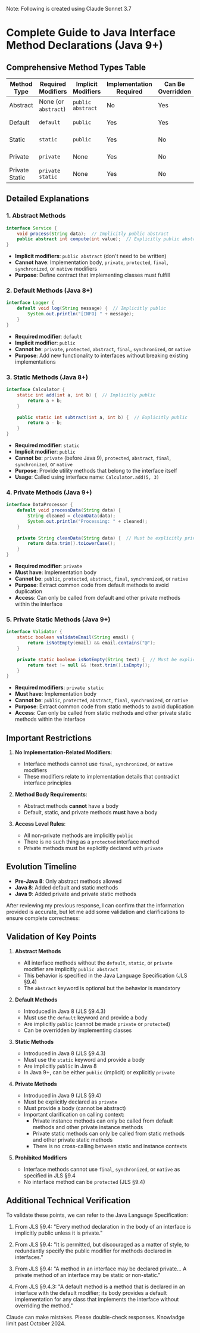 Note: Following is created using Claude Sonnet 3.7

# Complete Guide to Java Interface Method Declarations (Java 9+)

## Comprehensive Method Types Table

| Method Type | Required Modifiers | Implicit Modifiers | Implementation Required | Can Be Overridden | Access Scope |
|-------------|-------------------|-------------------|------------------------|------------------|-------------|
| Abstract | None (or `abstract`) | `public abstract` | No | Yes | Accessible to all |
| Default | `default` | `public` | Yes | Yes | Accessible to all |
| Static | `static` | `public` | Yes | No | Accessible to all |
| Private | `private` | None | Yes | No | Interface only |
| Private Static | `private static` | None | Yes | No | Interface only |

## Detailed Explanations

### 1. Abstract Methods
```java
interface Service {
    void process(String data);  // Implicitly public abstract
    public abstract int compute(int value);  // Explicitly public abstract
}
```
- **Implicit modifiers**: `public abstract` (don't need to be written)
- **Cannot have**: Implementation body, `private`, `protected`, `final`, `synchronized`, or `native` modifiers
- **Purpose**: Define contract that implementing classes must fulfill

### 2. Default Methods (Java 8+)
```java
interface Logger {
    default void log(String message) {  // Implicitly public
        System.out.println("[INFO] " + message);
    }
}
```
- **Required modifier**: `default`
- **Implicit modifier**: `public`
- **Cannot be**: `private`, `protected`, `abstract`, `final`, `synchronized`, or `native`
- **Purpose**: Add new functionality to interfaces without breaking existing implementations

### 3. Static Methods (Java 8+)
```java
interface Calculator {
    static int add(int a, int b) {  // Implicitly public
        return a + b;
    }
    
    public static int subtract(int a, int b) {  // Explicitly public
        return a - b;
    }
}
```
- **Required modifier**: `static`
- **Implicit modifier**: `public`
- **Cannot be**: `private` (before Java 9), `protected`, `abstract`, `final`, `synchronized`, or `native`
- **Purpose**: Provide utility methods that belong to the interface itself
- **Usage**: Called using interface name: `Calculator.add(5, 3)`

### 4. Private Methods (Java 9+)
```java
interface DataProcessor {
    default void processData(String data) {
        String cleaned = cleanData(data);
        System.out.println("Processing: " + cleaned);
    }
    
    private String cleanData(String data) {  // Must be explicitly private
        return data.trim().toLowerCase();
    }
}
```
- **Required modifier**: `private`
- **Must have**: Implementation body
- **Cannot be**: `public`, `protected`, `abstract`, `final`, `synchronized`, or `native`
- **Purpose**: Extract common code from default methods to avoid duplication
- **Access**: Can only be called from default and other private methods within the interface

### 5. Private Static Methods (Java 9+)
```java
interface Validator {
    static boolean validateEmail(String email) {
        return isNotEmpty(email) && email.contains("@");
    }
    
    private static boolean isNotEmpty(String text) {  // Must be explicitly private static
        return text != null && !text.trim().isEmpty();
    }
}
```
- **Required modifiers**: `private static`
- **Must have**: Implementation body
- **Cannot be**: `public`, `protected`, `abstract`, `final`, `synchronized`, or `native`
- **Purpose**: Extract common code from static methods to avoid duplication
- **Access**: Can only be called from static methods and other private static methods within the interface

## Important Restrictions

1. **No Implementation-Related Modifiers**:
   - Interface methods cannot use `final`, `synchronized`, or `native` modifiers
   - These modifiers relate to implementation details that contradict interface principles

2. **Method Body Requirements**:
   - Abstract methods **cannot** have a body
   - Default, static, and private methods **must** have a body

3. **Access Level Rules**:
   - All non-private methods are implicitly `public`
   - There is no such thing as a `protected` interface method
   - Private methods must be explicitly declared with `private`

## Evolution Timeline
- **Pre-Java 8**: Only abstract methods allowed
- **Java 8**: Added default and static methods
- **Java 9**: Added private and private static methods

After reviewing my previous response, I can confirm that the information provided is accurate, but let me add some validation and clarifications to ensure complete correctness:

## Validation of Key Points

1. **Abstract Methods**
   - All interface methods without the `default`, `static`, or `private` modifier are implicitly `public abstract`
   - This behavior is specified in the Java Language Specification (JLS §9.4)
   - The `abstract` keyword is optional but the behavior is mandatory

2. **Default Methods**
   - Introduced in Java 8 (JLS §9.4.3)
   - Must use the `default` keyword and provide a body
   - Are implicitly `public` (cannot be made `private` or `protected`)
   - Can be overridden by implementing classes

3. **Static Methods**
   - Introduced in Java 8 (JLS §9.4.3)
   - Must use the `static` keyword and provide a body
   - Are implicitly `public` in Java 8
   - In Java 9+, can be either `public` (implicit) or explicitly `private`

4. **Private Methods**
   - Introduced in Java 9 (JLS §9.4)
   - Must be explicitly declared as `private`
   - Must provide a body (cannot be abstract)
   - Important clarification on calling context:
     - Private instance methods can only be called from default methods and other private instance methods
     - Private static methods can only be called from static methods and other private static methods
     - There is no cross-calling between static and instance contexts

5. **Prohibited Modifiers**
   - Interface methods cannot use `final`, `synchronized`, or `native` as specified in JLS §9.4
   - No interface method can be `protected` (JLS §9.4)

## Additional Technical Verification

To validate these points, we can refer to the Java Language Specification:

1. From JLS §9.4: "Every method declaration in the body of an interface is implicitly public unless it is private."

2. From JLS §9.4: "It is permitted, but discouraged as a matter of style, to redundantly specify the public modifier for methods declared in interfaces."

3. From JLS §9.4: "A method in an interface may be declared private... A private method of an interface may be static or non-static."

4. From JLS §9.4.3: "A default method is a method that is declared in an interface with the default modifier; its body provides a default implementation for any class that implements the interface without overriding the method."

Claude can make mistakes. Please double-check responses. Knowladge limit past October 2024.